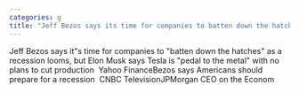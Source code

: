 ```yaml
---
categories: g
title: "Jeff Bezos says its time for companies to batten down the hatches as a recession looms but Elon Musk says Tesla is pedal to the metal with no plans to cut production  Yahoo Finance"
---
```

Jeff Bezos says it"s time for companies to "batten down the hatches" as a recession looms, but Elon Musk says Tesla is "pedal to the metal" with no plans to cut production&nbsp;&nbsp;Yahoo FinanceBezos says Americans should prepare for a recession&nbsp;&nbsp;CNBC TelevisionJPMorgan CEO on the Econom